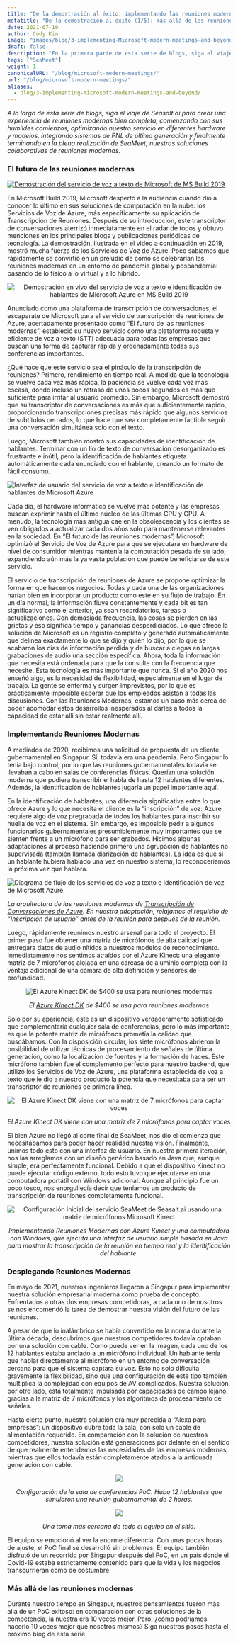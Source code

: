 ```yaml
---
title: "De la demostración al éxito: implementando las reuniones modernas de Microsoft y más allá (1/5)"
metatitle: "De la demostración al éxito (1/5): más allá de las reuniones modernas de Microsoft"
date: 2021-07-19
author: Cody Kim
image: "images/blog/3-implementing-Microsoft-modern-meetings-and-beyond/SeaMeet animation.gif"
draft: false
description: "En la primera parte de esta serie de blogs, siga el viaje de Seasalt.ai para crear SeaMeet, nuestras soluciones colaborativas de reuniones modernas."
tags: ["SeaMeet"]
weight: 1  
canonicalURL: "/blog/microsoft-modern-meetings/"
url: "/blog/microsoft-modern-meetings/"
aliases:
  - blog/3-implementing-microsoft-modern-meetings-and-beyond/
---
```


*A lo largo de esta serie de blogs, siga el viaje de Seasalt.ai para crear una experiencia de reuniones modernas bien completa, comenzando con sus humildes comienzos, optimizando nuestro servicio en diferentes hardware y modelos, integrando sistemas de PNL de última generación y finalmente terminando en la plena realización de SeaMeet, nuestras soluciones colaborativas de reuniones modernas.*

### El futuro de las reuniones modernas

[![Demostración del servicio de voz a texto de Microsoft de MS Build 2019](/images/blog/3-implementing-Microsoft-modern-meetings-and-beyond/ms-build-play.png)](https://www.youtube.com/watch?t=100&v=EYinMnQWgfU&feature=youtu.be)

En Microsoft Build 2019, Microsoft despertó a la audiencia cuando dio a conocer lo último en sus soluciones de computación en la nube: los Servicios de Voz de Azure, más específicamente su aplicación de Transcripción de Reuniones. Después de su introducción, este transcriptor de conversaciones aterrizó inmediatamente en el radar de todos y obtuvo menciones en los principales blogs y publicaciones periódicas de tecnología. La demostración, ilustrada en el video a continuación en 2019, mostró mucha fuerza de los Servicios de Voz de Azure. Poco sabíamos que rápidamente se convirtió en un preludio de cómo se celebrarían las reuniones modernas en un entorno de pandemia global y pospandemia: pasando de lo físico a lo virtual y a lo híbrido.

<center>
<img src="/images/blog/3-implementing-Microsoft-modern-meetings-and-beyond/azure-demo.png" alt="Demostración en vivo del servicio de voz a texto e identificación de hablantes de Microsoft Azure en MS Build 2019"/>
</center>

Anunciado como una plataforma de transcripción de conversaciones, el escaparate de Microsoft para el servicio de transcripción de reuniones de Azure, acertadamente presentado como “El futuro de las reuniones modernas”, estableció su nuevo servicio como una plataforma robusta y eficiente de voz a texto (STT) adecuada para todas las empresas que buscan una forma de capturar rápida y ordenadamente todas sus conferencias importantes.

¿Qué hace que este servicio sea el pináculo de la transcripción de reuniones? Primero, rendimiento en tiempo real. A medida que la tecnología se vuelve cada vez más rápida, la paciencia se vuelve cada vez más escasa, donde incluso un retraso de unos pocos segundos es más que suficiente para irritar al usuario promedio. Sin embargo, Microsoft demostró que su transcriptor de conversaciones es más que suficientemente rápido, proporcionando transcripciones precisas más rápido que algunos servicios de subtítulos cerrados, lo que hace que sea completamente factible seguir una conversación simultánea solo con el texto.

Luego, Microsoft también mostró sus capacidades de identificación de hablantes. Terminar con un lío de texto de conversación desorganizado es frustrante e inútil, pero la identificación de hablantes etiqueta automáticamente cada enunciado con el hablante, creando un formato de fácil consumo.

![Interfaz de usuario del servicio de voz a texto e identificación de hablantes de Microsoft Azure](/images/blog/3-implementing-Microsoft-modern-meetings-and-beyond/azure-ui.png)

Cada día, el hardware informático se vuelve más potente y las empresas buscan exprimir hasta el último núcleo de las últimas CPU y GPU. A menudo, la tecnología más antigua cae en la obsolescencia y los clientes se ven obligados a actualizar cada dos años solo para mantenerse relevantes en la sociedad. En “El futuro de las reuniones modernas”, Microsoft optimizó el Servicio de Voz de Azure para que se ejecutara en hardware de nivel de consumidor mientras mantenía la computación pesada de su lado, expandiendo aún más la ya vasta población que puede beneficiarse de este servicio.

El servicio de transcripción de reuniones de Azure se propone optimizar la forma en que hacemos negocios. Todas y cada una de las organizaciones harían bien en incorporar un producto como este en su flujo de trabajo. En un día normal, la información fluye constantemente y cada bit es tan significativo como el anterior, ya sean recordatorios, tareas o actualizaciones. Con demasiada frecuencia, las cosas se pierden en las grietas y eso significa tiempo y ganancias desperdiciados. Lo que ofrece la solución de Microsoft es un registro completo y generado automáticamente que delinea exactamente lo que se dijo y quién lo dijo, por lo que se acabaron los días de información perdida y de buscar a ciegas en largas grabaciones de audio una sección específica. Ahora, toda la información que necesita está ordenada para que la consulte con la frecuencia que necesite. Esta tecnología es más importante que nunca. Si el año 2020 nos enseñó algo, es la necesidad de flexibilidad, especialmente en el lugar de trabajo. La gente se enferma y surgen imprevistos, por lo que es prácticamente imposible esperar que los empleados asistan a todas las discusiones. Con las Reuniones Modernas, estamos un paso más cerca de poder acomodar estos desarrollos inesperados al darles a todos la capacidad de estar allí sin estar realmente allí.

### Implementando Reuniones Modernas

A mediados de 2020, recibimos una solicitud de propuesta de un cliente gubernamental en Singapur. Sí, todavía era una pandemia. Pero Singapur lo tenía bajo control, por lo que las reuniones gubernamentales todavía se llevaban a cabo en salas de conferencias físicas. Querían una solución moderna que pudiera transcribir el habla de hasta 12 hablantes diferentes. Además, la identificación de hablantes jugaría un papel importante aquí.

En la identificación de hablantes, una diferencia significativa entre lo que ofrece Azure y lo que necesita el cliente es la “inscripción” de voz: Azure requiere algo de voz pregrabada de todos los hablantes para inscribir su huella de voz en el sistema. Sin embargo, es imposible pedir a algunos funcionarios gubernamentales presumiblemente muy importantes que se sienten frente a un micrófono para ser grabados. Hicimos algunas adaptaciones al proceso haciendo primero una agrupación de hablantes no supervisada (también llamada diarización de hablantes). La idea es que si un hablante hubiera hablado una vez en nuestro sistema, lo reconoceríamos la próxima vez que hablara.

![Diagrama de flujo de los servicios de voz a texto e identificación de voz de Microsoft Azure](/images/blog/3-implementing-Microsoft-modern-meetings-and-beyond/azure-diagram.png)

*La arquitectura de las reuniones modernas de [Transcripción de Conversaciones de Azure](https://docs.microsoft.com/en-us/azure/cognitive-services/speech-service/conversation-transcription). En nuestra adaptación, relajamos el requisito de “Inscripción de usuario” antes de la reunión para después de la reunión.*


Luego, rápidamente reunimos nuestro arsenal para todo el proyecto. El primer paso fue obtener una matriz de micrófonos de alta calidad que entregara datos de audio nítidos a nuestros modelos de reconocimiento. Inmediatamente nos sentimos atraídos por el Azure Kinect: una elegante matriz de 7 micrófonos alojada en una carcasa de aluminio completa con la ventaja adicional de una cámara de alta definición y sensores de profundidad.

<center>
<img src="/images/blog/3-implementing-Microsoft-modern-meetings-and-beyond/kinect.png" alt="El Azure Kinect DK de $400 se usa para reuniones modernas"/>

*El [Azure Kinect DK](https://azure.microsoft.com/en-us/services/kinect-dk/) de $400 se usa para reuniones modernas*
</center>

Solo por su apariencia, este es un dispositivo verdaderamente sofisticado que complementaría cualquier sala de conferencias, pero lo más importante es que la potente matriz de micrófonos prometía la calidad que buscábamos. Con la disposición circular, los siete micrófonos abrieron la posibilidad de utilizar técnicas de procesamiento de señales de última generación, como la localización de fuentes y la formación de haces. Este micrófono también fue el complemento perfecto para nuestro backend, que utilizó los Servicios de Voz de Azure, una plataforma establecida de voz a texto que le dio a nuestro producto la potencia que necesitaba para ser un transcriptor de reuniones de primera línea.

<center>
<img src="/images/blog/3-implementing-Microsoft-modern-meetings-and-beyond/kinect-spec.png" alt="El Azure Kinect DK viene con una matriz de 7 micrófonos para captar voces"/>

*El Azure Kinect DK viene con una matriz de 7 micrófonos para captar voces*
</center>

Si bien Azure no llegó al corte final de SeaMeet, nos dio el comienzo que necesitábamos para poder hacer realidad nuestra visión. Finalmente, unimos todo esto con una interfaz de usuario. En nuestra primera iteración, nos las arreglamos con un diseño genérico basado en Java que, aunque simple, era perfectamente funcional. Debido a que el dispositivo Kinect no puede ejecutar código externo, todo esto tuvo que ejecutarse en una computadora portátil con Windows adicional. Aunque al principio fue un poco tosco, nos enorgullecía decir que teníamos un producto de transcripción de reuniones completamente funcional.

<center>
<img src="/images/blog/3-implementing-Microsoft-modern-meetings-and-beyond/seameet-old.png" alt="Configuración inicial del servicio SeaMeet de Seasalt.ai usando una matriz de micrófonos Microsoft Kinect"/>

*Implementando Reuniones Modernas con Azure Kinect y una computadora con Windows, que ejecuta una interfaz de usuario simple basada en Java para mostrar la transcripción de la reunión en tiempo real y la identificación del hablante.*
</center>

### Desplegando Reuniones Modernas

En mayo de 2021, nuestros ingenieros llegaron a Singapur para implementar nuestra solución empresarial moderna como prueba de concepto. Enfrentados a otras dos empresas competidoras, a cada uno de nosotros se nos encomendó la tarea de demostrar nuestra visión del futuro de las reuniones.

A pesar de que lo inalámbrico se había convertido en la norma durante la última década, descubrimos que nuestros competidores todavía optaban por una solución con cable. Como puede ver en la imagen, cada uno de los 12 hablantes estaba anclado a un micrófono individual. Un hablante tenía que hablar directamente al micrófono en un entorno de conversación cercana para que el sistema captara su voz. Esto no solo dificulta gravemente la flexibilidad, sino que una configuración de este tipo también multiplica la complejidad con equipos de AV complicados. Nuestra solución, por otro lado, está totalmente impulsada por capacidades de campo lejano, gracias a la matriz de 7 micrófonos y los algoritmos de procesamiento de señales.

Hasta cierto punto, nuestra solución era muy parecida a “Alexa para empresas”: un dispositivo cubre toda la sala, con solo un cable de alimentación requerido. En comparación con la solución de nuestros competidores, nuestra solución está generaciones por delante en el sentido de que realmente entendemos las necesidades de las empresas modernas, mientras que ellos todavía están completamente atados a la anticuada generación con cable.

<center>
<img src="/images/blog/3-implementing-Microsoft-modern-meetings-and-beyond/poc-setup.png"/>

*Configuración de la sala de conferencias PoC. Hubo 12 hablantes que simularon una reunión gubernamental de 2 horas.*

<img src="/images/blog/3-implementing-Microsoft-modern-meetings-and-beyond/poc-captioned.png"/>

*Una toma más cercana de todo el equipo en el sitio.*
</center>

El equipo se emocionó al ver la enorme diferencia. Con unas pocas horas de ajuste, el PoC final se desarrolló sin problemas. El equipo también disfrutó de un recorrido por Singapur después del PoC, en un país donde el Covid-19 estaba estrictamente contenido para que la vida y los negocios transcurrieran como de costumbre.

### Más allá de las reuniones modernas

Durante nuestro tiempo en Singapur, nuestros pensamientos fueron más allá de un PoC exitoso: en comparación con otras soluciones de la competencia, la nuestra era 10 veces mejor. Pero, ¿cómo podríamos hacerlo 10 veces mejor que nosotros mismos? Siga nuestros pasos hasta el próximo blog de esta serie.

